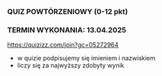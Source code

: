 ### QUIZ POWTÓRZENIOWY (0-12 pkt)
### TERMIN WYKONANIA: 13.04.2025

https://quizizz.com/join?gc=05272964
- w quizie podpisujemy się imieniem i nazwiskiem
- liczy się za najwyższy zdobyty wynik